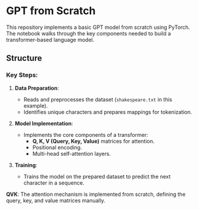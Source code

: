 # GPT from Scratch

This repository implements a basic GPT model from scratch using PyTorch. The notebook walks through the key components needed to build a transformer-based language model.

## Structure

### Key Steps:
1. **Data Preparation**:
   - Reads and preprocesses the dataset (`shakespeare.txt` in this example).
   - Identifies unique characters and prepares mappings for tokenization.

2. **Model Implementation**:
   - Implements the core components of a transformer:
     - **Q, K, V (Query, Key, Value)** matrices for attention.
     - Positional encoding.
     - Multi-head self-attention layers.

3. **Training**:
   - Trains the model on the prepared dataset to predict the next character in a sequence.

 
**QVK**:
  The attention mechanism is implemented from scratch, defining the query, key, and value matrices manually.
 

